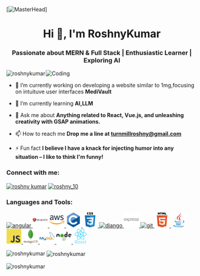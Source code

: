 [![MasterHead]([https://cdn.dribbble.com/users/2131993/screenshots/4948736/thoughtworks-gif_dribbble.gif](https://blog.hyperiondev.com/wp-content/uploads/2018/10/Blog-Gif.gif))]
<h1 align="center">Hi 👋, I'm RoshnyKumar</h1>
<h3 align="center">Passionate about MERN & Full Stack | Enthusiastic Learner | Exploring AI</h3>
<img align="right" alt="Coding" width="400" src="https://th.bing.com/th/id/OIP.yw0TnheAGN-LPneDaTlaxwHaD8?rs=1&pid=ImgDetMain"

<p align="left"> <img src="https://komarev.com/ghpvc/?username=roshnykumar&label=Profile%20views&color=0e75b6&style=flat" alt="roshnykumar" /> </p>

- 🔭 I’m currently working on developing a website similar to 1mg,focusing on intuituve user interfaces **MediVault**

- 🌱 I’m currently learning **AI,LLM**

- 💬 Ask me about **Anything related to React, Vue.js, and unleashing creativity with GSAP animations.**

- 📫 How to reach me **Drop me a line at turnmillroshny@gmail.com**

- ⚡ Fun fact **I believe I have a knack for injecting humor into any situation – I like to think I'm funny!**

<h3 align="left">Connect with me:</h3>
<p align="left">
<a href="https://linkedin.com/in/roshny kumar" target="blank"><img align="center" src="https://raw.githubusercontent.com/rahuldkjain/github-profile-readme-generator/master/src/images/icons/Social/linked-in-alt.svg" alt="roshny kumar" height="30" width="40" /></a>
<a href="https://instagram.com/roshny_10" target="blank"><img align="center" src="https://raw.githubusercontent.com/rahuldkjain/github-profile-readme-generator/master/src/images/icons/Social/instagram.svg" alt="roshny_10" height="30" width="40" /></a>
</p>

<h3 align="left">Languages and Tools:</h3>
<p align="left"> <a href="https://angular.io" target="_blank" rel="noreferrer"> <img src="https://angular.io/assets/images/logos/angular/angular.svg" alt="angular" width="40" height="40"/> </a> <a href="https://angular.io" target="_blank" rel="noreferrer"> <img src="https://raw.githubusercontent.com/devicons/devicon/master/icons/angularjs/angularjs-original-wordmark.svg" alt="angularjs" width="40" height="40"/> </a> <a href="https://aws.amazon.com" target="_blank" rel="noreferrer"> <img src="https://raw.githubusercontent.com/devicons/devicon/master/icons/amazonwebservices/amazonwebservices-original-wordmark.svg" alt="aws" width="40" height="40"/> </a> <a href="https://www.cprogramming.com/" target="_blank" rel="noreferrer"> <img src="https://raw.githubusercontent.com/devicons/devicon/master/icons/c/c-original.svg" alt="c" width="40" height="40"/> </a> <a href="https://www.w3schools.com/css/" target="_blank" rel="noreferrer"> <img src="https://raw.githubusercontent.com/devicons/devicon/master/icons/css3/css3-original-wordmark.svg" alt="css3" width="40" height="40"/> </a> <a href="https://www.djangoproject.com/" target="_blank" rel="noreferrer"> <img src="https://cdn.worldvectorlogo.com/logos/django.svg" alt="django" width="40" height="40"/> </a> <a href="https://expressjs.com" target="_blank" rel="noreferrer"> <img src="https://raw.githubusercontent.com/devicons/devicon/master/icons/express/express-original-wordmark.svg" alt="express" width="40" height="40"/> </a> <a href="https://git-scm.com/" target="_blank" rel="noreferrer"> <img src="https://www.vectorlogo.zone/logos/git-scm/git-scm-icon.svg" alt="git" width="40" height="40"/> </a> <a href="https://www.w3.org/html/" target="_blank" rel="noreferrer"> <img src="https://raw.githubusercontent.com/devicons/devicon/master/icons/html5/html5-original-wordmark.svg" alt="html5" width="40" height="40"/> </a> <a href="https://www.java.com" target="_blank" rel="noreferrer"> <img src="https://raw.githubusercontent.com/devicons/devicon/master/icons/java/java-original.svg" alt="java" width="40" height="40"/> </a> <a href="https://developer.mozilla.org/en-US/docs/Web/JavaScript" target="_blank" rel="noreferrer"> <img src="https://raw.githubusercontent.com/devicons/devicon/master/icons/javascript/javascript-original.svg" alt="javascript" width="40" height="40"/> </a> <a href="https://www.mongodb.com/" target="_blank" rel="noreferrer"> <img src="https://raw.githubusercontent.com/devicons/devicon/master/icons/mongodb/mongodb-original-wordmark.svg" alt="mongodb" width="40" height="40"/> </a> <a href="https://www.mysql.com/" target="_blank" rel="noreferrer"> <img src="https://raw.githubusercontent.com/devicons/devicon/master/icons/mysql/mysql-original-wordmark.svg" alt="mysql" width="40" height="40"/> </a> <a href="https://nodejs.org" target="_blank" rel="noreferrer"> <img src="https://raw.githubusercontent.com/devicons/devicon/master/icons/nodejs/nodejs-original-wordmark.svg" alt="nodejs" width="40" height="40"/> </a> <a href="https://reactjs.org/" target="_blank" rel="noreferrer"> <img src="https://raw.githubusercontent.com/devicons/devicon/master/icons/react/react-original-wordmark.svg" alt="react" width="40" height="40"/> </a> </p>

<p><img align="left" src="https://github-readme-stats.vercel.app/api/top-langs?username=roshnykumar&show_icons=true&locale=en&layout=compact" alt="roshnykumar" /></p>

<p>&nbsp;<img align="center" src="https://github-readme-stats.vercel.app/api?username=roshnykumar&show_icons=true&locale=en" alt="roshnykumar" /></p>

<p><img align="center" src="https://github-readme-streak-stats.herokuapp.com/?user=roshnykumar&" alt="roshnykumar" /></p>
